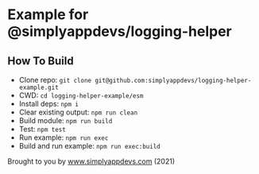# Example for @simplyappdevs/logging-helper

## How To Build

* Clone repo: `git clone git@github.com:simplyappdevs/logging-helper-example.git`
* CWD: `cd logging-helper-example/esm`
* Install deps: `npm i`
* Clear existing output: `npm run clean`
* Build module: `npm run build`
* Test: `npm test`
* Run example: `npm run exec`
* Build and run example: `npm run exec:build`

Brought to you by www.simplyappdevs.com (2021)
